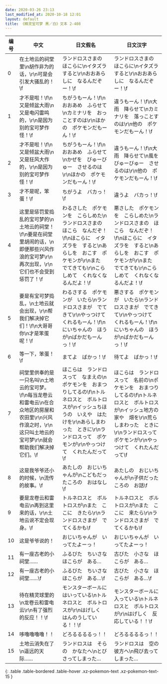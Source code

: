 ```yaml
---
date: 2020-03-26 23:13
last_modified_at: 2020-10-18 12:01
layout: default
title: 《精灵宝可梦 黑／白》文本 2-408
---
```

| 编号 | 中文 | 日文假名 | 日文汉字 |
| ---- | ---- | ---- | --- |
| 0 | 在土地云的祠堂里\n胡作非为的话，\r\n可是会引发大骚乱的！\f | ランドロスさまの　ほこらに\nイタズラ　すると\r\nおおあらしに　なるんだぞー！\f | ランドロスさまの　ほこらに\nイタズラ　すると\r\nおおあらしに　なるんだぞー！\f |
| 1 | 才不是啦！\f\n又是倾盆大雨\n又是电闪雷鸣的，\r\n是因为别的宝可梦作怪！\f | ちがうもーん！\f\nおおあめ　ふらせて\nカミナリを　おっことすのは\r\nほかの　ポケモンだもーん！\f | 違うもーん！\f\n大雨　降らせて\nカミナリを　落っことすのは\r\n他の　ポケモンだもーん！\f |
| 2 | 才不是啦！\f\n又是倾盆大雨\n又是狂风大作的，\r\n是因为别的宝可梦作怪！\f | ちがうもーん！\f\nおおあめ　ふらせて\nかぜを　びゅーびゅー　させるのは\r\nほかの　ポケモンだもーん！\f | 違うもーん！\f\n大雨　降らせて\n風を　びゅーびゅー　させるのは\r\n他の　ポケモンだもーん！\f |
| 3 | 才不是呢，笨蛋！\f | ちがうよ　バカっ！\f | 違うよ　バカっ！\f |
| 4 | 这里是惩罚爱捣乱的宝可梦的\n土地云的祠堂！\f\n要是在祠堂里胡闹的话，\n即便那些兴风作浪的宝可梦\r\n再次出现，\r\n它们也不会受到惩罚了！\f | わるさした　ポケモンを　こらしめた\nランドロスさまの　ほこら　なんだぞ！\f\nほこらに　イタズラを　すると\nあらしを　おこす　ポケモンが\r\nまた　でてきても\r\nこらしめて　くれなくなるんだよ！\f | 悪さした　ポケモンを　こらしめた\nランドロスさまの　ほこら　なんだぞ！\f\nほこらに　イタズラを　すると\nあらしを　おこす　ポケモンが\r\nまた　でてきても\r\nこらしめて　くれなくなるんだよ！\f |
| 5 | 要是有宝可梦捣乱，\n土地云就会出现，\r\n帮我们解决掉它们！\f\n大哥哥你\n才是笨蛋呢！\f | わるさする　ポケモンが　いたら\nランドロスさまが　でてきて\r\nやっつけて　くれるもーん！\f\nにいちゃんの　ほうが\nばかだもーんっ！\f | 悪さする　ポケモンが　いたら\nランドロスさまが　でてきて\r\nやっつけて　くれるもーん！\f\nにいちゃんの　ほうが\nばかだもーんっ！\f |
| 6 | 等一下，笨蛋！\f | まてよ　ばかっ！\f | 待てよ　ばかっ！\f |
| 7 | 祠堂里供奉的是一只名叫\n土地云的宝可梦。\f\n每当龙卷云和雷电云\n在合众地区的房屋和农田里\r\n兴风作浪之时，\r\n这只叫土地云的宝可梦\r\n就会帮助我们解决掉它们。\f | ほこらは　ランドロスって　なまえの\nポケモンを　おまつりしてるの\f\nトルネロスと　ボルトロスが\nイッシュちほうの　いえや　はたけを\r\nあらしまわった　ときに\r\nランドロスって　ポケモンが\r\nやっつけて　くれたんだって\f | ほこらは　ランドロスって　名前の\nポケモンを　おまつりしてるの\f\nトルネロスと　ボルトロスが\nイッシュ地方の　家や　畑を\r\n荒らしまわった　ときに\r\nランドロスって　ポケモンが\r\nやっつけて　くれたんだって\f |
| 8 | 这是我爷爷还小的时候，\n流传的故事。\f | あたしの　おじいちゃんが\nこどもだったころの　おはなし\f | あたしの　おじいちゃんが\n子供だったころの　お話\f |
| 9 | 要是龙卷云和雷电云\n再到这里来的话，\r\n土地云说不定会现身。\f | トルネロスと　ボルトロスが\nまた　ここに　きたら\r\nランドロスさまが　でてくるかも\f | トルネロスと　ボルトロスが\nまた　ここに　来たら\r\nランドロスさまが　でてくるかも\f |
| 10 | 这是爷爷说的！ | おじいちゃんが　いってたよーっ！ | おじいちゃんが　いってたよーっ！ |
| 11 | 有一座古老的小祠堂…… | ふるびた　ちいさな　ほこらが　ある… | 古びた　小さな　ほこらが　ある… |
| 12 | 有一座古老的小祠堂……\f | ふるびた　ちいさな　ほこらが　ある…\f | 古びた　小さな　ほこらが　ある…\f |
| 13 | 待在精灵球里的\n龙卷云和雷电云\r\n有了强烈的反应！！\f | モンスターボールに　はいっている\nトルネロスと　ボルトロスが\r\nはげしく　はんのうしている！！\f | モンスターボールに　入っている\nトルネロスと　ボルトロスが\r\nはげしく　反応している！！\f |
| 14 | 哆噜噜噜噜！！ | どろるるるるっ！！ | どろるるるるっ！！ |
| 15 | 土地云消失在了\n遥远的天际…… | ランドロスは　そらの　かなたへ\nとびさってしまった… | ランドロスは　空の　彼方へ\n飛び去ってしまった… |
{: .table .table-bordered .table-hover .xz-pokemon-text .xz-pokemon-text-15 }